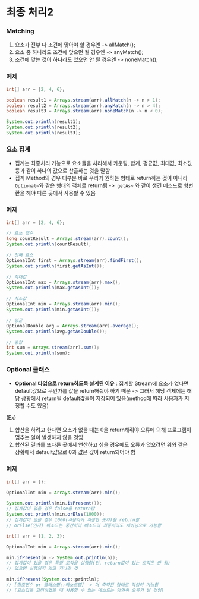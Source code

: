 # 최종 처리2
### Matching
1. 요소가 전부 다 조건에 맞아야 할 경우엔 -> allMatch();
2. 요소 중 하나라도 조건에 맞으면 될 경우엔 -> anyMatch();
3. 조건에 맞는 것이 하나라도 있으면 안 될 경우엔 -> noneMatch();

### 예제
```java
int[] arr = {2, 4, 6};

boolean result1 = Arrays.stream(arr).allMatch(n -> n > 1);
boolean result2 = Arrays.stream(arr).anyMatch(n -> n > 4);
boolean result3 = Arrays.stream(arr).noneMatch(n -> n < 0);

System.out.println(result1);
System.out.println(result2);
System.out.println(result3);
```

### 요소 집계
- 집계는 최종처리 기능으로 요소들을 처리해서 카운팅, 합계, 평균값, 최대값, 최소값 등과 같이 하나의 값으로 산출하는 것을 말함
- 집계 Method의 경우 대부분 바로 우리가 원하는 형태로 return하는 것이 아니라 `Optional~`와 같은 형태의 객체로 return됨 ->` getAs~` 와 같이 생긴 메소드로 형변환을 해야 다른 곳에서 사용할 수 있음
### 예제
```java
int[] arr = {2, 4, 6};

// 요소 갯수
long countResult = Arrays.stream(arr).count();
System.out.println(countResult);

// 첫째 요소
OptionalInt first = Arrays.stream(arr).findFirst();
System.out.println(first.getAsInt());

// 최대값
OptionalInt max = Arrays.stream(arr).max();
System.out.println(max.getAsInt());

// 최소값
OptionalInt min = Arrays.stream(arr).min();
System.out.println(min.getAsInt());

// 평균
OptionalDouble avg = Arrays.stream(arr).average();
System.out.println(avg.getAsDouble());

// 총합
int sum = Arrays.stream(arr).sum();
System.out.println(sum);
```

### Optional 클래스
- **Optional 타입으로 return하도록 설계된 이유** : 집계할 Stream에 요소가 없다면 default값으로 무언가를 값을 return해줘야 하기 때문 -> 그래서 해당 객체에는 해당 상황에서 return될 default값들이 저장되어 있음(method에 따라 사용자가 지정할 수도 있음)

(Ex) 
1. 합산을 하려고 한다면 요소가 없을 때는 0을 return해줘야 오류에 의해 프로그램이 멈추는 일이 발생하지 않을 것임
2. 합산된 결과를 또다른 곳에서 연산하고 싶을 경우에도 오류가 없으려면 위와 같은 상황에서 default값으로 0과 값은 값이 return되어야 함

### 예제
```java
int[] arr = {};

OptionalInt min = Arrays.stream(arr).min();

System.out.println(min.isPresent()); 
// 집계값이 없을 경우 false를 return함
System.out.println(min.orElse(1000)); 
// 집계값이 없을 경우 1000(사용자가 지정한 숫자)을 return함
// orElse(인자) 메소드는 중간처리 메소드라 최종처리도 체이닝으로 가능함 
```

```java
int[] arr = {1, 2, 3};

OptionalInt min = Arrays.stream(arr).min();

min.ifPresent(n -> System.out.println(n));
// 집계값이 있을 경우 특정 로직을 실행함(단, return값이 있는 로직은 안 됨)
// 없으면 실행되지 않고 지나갈 것

min.ifPresent(System.out::println); 
// [참조변수 or 클래스명::메소드명] -> 더 축약된 형태로 작성이 가능함
// (요소값을 고려하였을 때 사용할 수 없는 메소드는 당연히 오류가 날 것임)
```